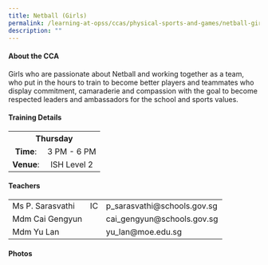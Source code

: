 ```yaml
---
title: Netball (Girls)
permalink: /learning-at-opss/ccas/physical-sports-and-games/netball-girls
description: ""
---
```

<h4>About the CCA</h4>
<p>Girls who are passionate about Netball and working together as a team, who put in the hours to train to become better players and teammates who display commitment, camaraderie and compassion with the goal to become respected leaders and ambassadors for the school and sports values.</p>
<h4>Training Details</h4>
<div>
<table>
<tbody>
<tr>
<th style="text-align: center;" colspan="2">Thursday</th>
</tr>
<tr>
<td style="text-align: center;"><strong>Time</strong>:</td>
<td style="text-align: center;">3 PM - 6 PM</td>
</tr>
<tr>
<td style="text-align: center;"><strong>Venue</strong>:</td>
<td style="text-align: center;">ISH Level 2</td>
</tr>
</tbody>
</table>
<h4>Teachers</h4>
<div>
<table>
<tbody>
<tr>
<td>Ms P. Sarasvathi</td>
<td>IC</td>
<td>p_sarasvathi@schools.gov.sg</td>
</tr>
<tr>
<td>Mdm Cai Gengyun</td>
<td>&nbsp;</td>
<td>cai_gengyun@schools.gov.sg</td>
</tr>
<tr>
<td>Mdm Yu Lan</td>
<td>&nbsp;</td>
<td>yu_lan@moe.edu.sg</td>
</tr>
</tbody>
</table>
<h4>Photos</h4>
</div>
</div>